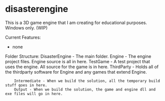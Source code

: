 # disasterengine
This is a 3D game engine that I am creating for educational purposes. Windows only. (WIP)

Current Features:
- none

Folder Structure:
	DisasterEngine - The main folder.
		Engine - The engine project files. Engine source is all in here.
		TestGame - A test project that uses the engine. All source for the game is in here.
		ThirdParty - Holds all of the thirdparty software for Engine and any games that extend Engine.
		
		Intermediate - When we build the solution, all the temporary build stuff goes in here.
		Output - When we build the solution, the game and engine dll and exe files will go in here.